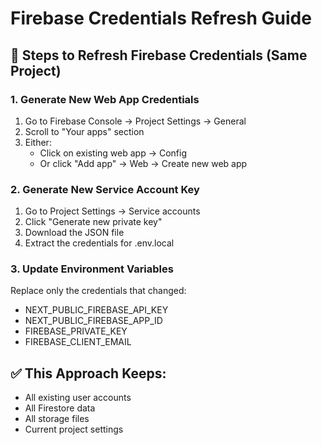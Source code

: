 # Firebase Credentials Refresh Guide

## 🔄 Steps to Refresh Firebase Credentials (Same Project)

### 1. Generate New Web App Credentials
1. Go to Firebase Console → Project Settings → General
2. Scroll to "Your apps" section
3. Either:
   - Click on existing web app → Config
   - Or click "Add app" → Web → Create new web app

### 2. Generate New Service Account Key
1. Go to Project Settings → Service accounts
2. Click "Generate new private key"
3. Download the JSON file
4. Extract the credentials for .env.local

### 3. Update Environment Variables
Replace only the credentials that changed:
- NEXT_PUBLIC_FIREBASE_API_KEY
- NEXT_PUBLIC_FIREBASE_APP_ID  
- FIREBASE_PRIVATE_KEY
- FIREBASE_CLIENT_EMAIL

## ✅ This Approach Keeps:
- All existing user accounts
- All Firestore data
- All storage files
- Current project settings